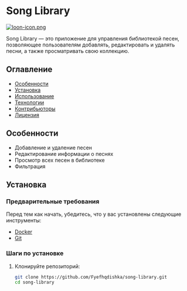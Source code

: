 # Song Library

[![loon-icon.png](https://i.postimg.cc/k486BzSr/loon-icon.png)](https://postimg.cc/wyqTrWFF)

Song Library — это приложение для управления библиотекой песен, позволяющее пользователям добавлять, редактировать и удалять песни, а также просматривать свою коллекцию.

## Оглавление

- [Особенности](#особенности)
- [Установка](#установка)
- [Использование](#использование)
- [Технологии](#технологии)
- [Контрибьюторы](#контрибьюторы)
- [Лицензия](#лицензия)

## Особенности

- Добавление и удаление песен
- Редактирование информации о песнях
- Просмотр всех песен в библиотеке
- Фильтрация

## Установка

### Предварительные требования

Перед тем как начать, убедитесь, что у вас установлены следующие инструменты:

- [Docker](https://www.docker.com/get-started)
- [Git](https://git-scm.com/)

### Шаги по установке

1. Клонируйте репозиторий:

   ```bash
   git clone https://github.com/Fyefhqdishka/song-library.git
   cd song-library
